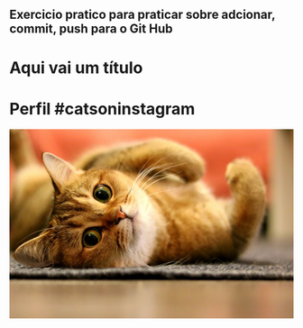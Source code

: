 ## Exercicio pratico para praticar sobre adcionar, commit, push para o Git Hub

<!DOCTYPE html>
<html lang="pt-br">
  <head>
    <title>Título da página</title> 
    <meta charset="utf-8"> 
  </head>
  <body>
    <h1>Aqui vai um título</h1>
  </body>
</html>


<!DOCTYPE html>
<html lang="pt-br">
  <head>
  <title>Fanpage de Gatinhos</title>
  <meta charset="utf-8">
</head>
<body>
  <h1>Perfil #catsoninstagram</h1>
  <img src="images/gato.jpg" />
  </body>
</html>


